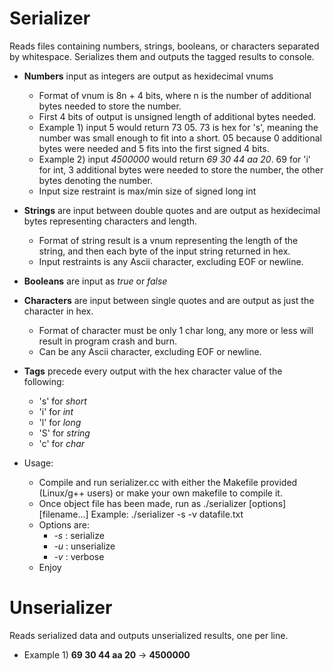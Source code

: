 # Serializer
Reads files containing numbers, strings, booleans, or characters separated by whitespace. Serializes them and outputs the tagged results to console.

- __Numbers__ input as integers are output as hexidecimal vnums
  - Format of vnum is 8n + 4 bits, where n is the number of additional bytes needed to store the number.
  - First 4 bits of output is unsigned length of additional bytes needed. 
  - Example 1) input 5 would return 73 05. 73 is hex for 's', meaning the number was small enough to fit into a short. 05 because 0         additional bytes were needed and 5 fits into the first signed 4 bits.
  - Example 2) input *4500000* would return *69 30 44 aa 20*. 69 for 'i' for int, 3 additional bytes were needed to store the number,       the other bytes denoting the number.
  - Input size restraint is max/min size of signed long int
  
- __Strings__ are input between double quotes and are output as hexidecimal bytes representing characters and length.
  - Format of string result is a vnum representing the length of the string, and then each byte of the input string returned in hex.
  - Input restraints is any Ascii character, excluding EOF or newline.
  
- __Booleans__ are input as *true* or *false*

- __Characters__ are input between single quotes and are output as just the character in hex.
  - Format of character must be only 1 char long, any more or less will result in program crash and burn.
  - Can be any Ascii character, excluding EOF or newline.
  
- __Tags__ precede every output with the hex character value of the following:
  - 's' for *short*
  - 'i' for *int*
  - 'l' for *long*
  - 'S' for *string*
  - 'c' for *char*
  
- Usage:
  - Compile and run serializer.cc with either the Makefile provided (Linux/g++ users) or make your own makefile to compile it.
  - Once object file has been made, run as ./serializer [options] [filename...] Example: ./serializer -s -v datafile.txt
  - Options are:
    - *-s* : serialize
    - *-u* : unserialize
    - *-v* : verbose
  - Enjoy


# Unserializer

Reads serialized data and outputs unserialized results, one per line.

- Example 1) __69 30 44 aa 20__ -> __4500000__
